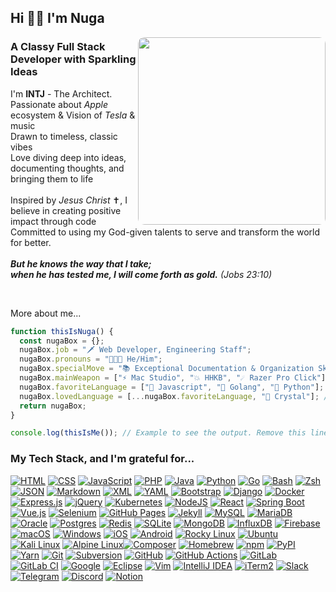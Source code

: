 <h2> Hi 👋🏼 I'm Nuga</h2>
<img align='right' src="https://cdn.jsdelivr.net/gh/nugaBox/nugabox.github.io/assets/img/common/about.jpg" width="300" style="border-radius:10px">
<h3>A Classy Full Stack Developer with Sparkling Ideas</h3>

<p>I'm <strong>INTJ</strong> - The Architect.
<br>Passionate about <em>Apple</em> ecosystem & Vision of <em>Tesla</em> & music
<br>Drawn to timeless, classic vibes
<br>Love diving deep into ideas, documenting thoughts, and bringing them to life
<br>
<br>Inspired by <em>Jesus Christ</em> ✝︎, I believe in creating positive impact through code
<br>Committed to using my God-given talents to serve and transform the world for better.
<br>
<br><em><strong>But he knows the way that I take;
<br>when he has tested me, I will come forth as gold.</strong> (Jobs 23:10)</em>
</p>
<br>

More about me...

```javascript
function thisIsNuga() {
  const nugaBox = {};
  nugaBox.job = "🗡 Web Developer, Engineering Staff";
  nugaBox.pronouns = "🧑🏽‍💻 He/Him";
  nugaBox.specialMove = "📚 Exceptional Documentation & Organization Skills";
  nugaBox.mainWeapon = ["⚡️ Mac Studio", "💥 HHKB", "☄️ Razer Pro Click"];
  nugaBox.favoriteLanguage = ["💎 Javascript", "🐹 Golang", "🥸 Python"];
  nugaBox.lovedLanguage = [...nugaBox.favoriteLanguage, "💎 Crystal"]; // Use spread operator to avoid modifying the original array
  return nugaBox;
}

console.log(thisIsMe()); // Example to see the output. Remove this line if you just need the function.
```

### My Tech Stack, and I'm grateful for...

<!-- 🧑‍💻 Programming Language-->

[![HTML](https://img.shields.io/badge/HTML-%23E34F26.svg?logo=html5&logoColor=white)](#)
[![CSS](https://img.shields.io/badge/CSS-1572B6?logo=css3&logoColor=fff)](#)
[![JavaScript](https://img.shields.io/badge/JavaScript-F7DF1E?logo=javascript&logoColor=000)](#)
[![PHP](https://img.shields.io/badge/php-%23777BB4.svg?&logo=php&logoColor=white)](#)
[![Java](https://img.shields.io/badge/Java-%23ED8B00.svg?logo=openjdk&logoColor=white)](#)
[![Python](https://img.shields.io/badge/Python-3776AB?logo=python&logoColor=fff)](#)
[![Go](https://img.shields.io/badge/Go-%2300ADD8.svg?&logo=go&logoColor=white)](#)
[![Bash](https://img.shields.io/badge/Bash-4EAA25?logo=gnubash&logoColor=fff)](#)
[![Zsh](https://img.shields.io/badge/Zsh-F15A24?logo=zsh&logoColor=fff)](#)
[![JSON](https://img.shields.io/badge/JSON-000?logo=json&logoColor=fff)](#)
[![Markdown](https://img.shields.io/badge/Markdown-%23000000.svg?logo=markdown&logoColor=white)](#)
[![XML](https://img.shields.io/badge/XML-767C52?logo=xml&logoColor=fff)](#)
[![YAML](https://img.shields.io/badge/YAML-CB171E?logo=yaml&logoColor=fff)](#)<!-- 🖼️ Framework -->
[![Bootstrap](https://img.shields.io/badge/Bootstrap-7952B3?logo=bootstrap&logoColor=fff)](#)
[![Django](https://img.shields.io/badge/Django-%23092E20.svg?logo=django&logoColor=white)](#)
[![Docker](https://img.shields.io/badge/Docker-2496ED?logo=docker&logoColor=fff)](#)
[![Express.js](https://img.shields.io/badge/Express.js-%23404d59.svg?logo=express&logoColor=%2361DAFB)](#)
[![jQuery](https://img.shields.io/badge/jQuery-0769AD?logo=jquery&logoColor=fff)](#)
[![Kubernetes](https://img.shields.io/badge/Kubernetes-326CE5?logo=kubernetes&logoColor=fff)](#)
[![NodeJS](https://img.shields.io/badge/Node.js-6DA55F?logo=node.js&logoColor=white)](#)
[![React](https://img.shields.io/badge/React-%2320232a.svg?logo=react&logoColor=%2361DAFB)](#)
[![Spring Boot](https://img.shields.io/badge/Spring%20Boot-6DB33F?logo=springboot&logoColor=fff)](#)
[![Vue.js](https://img.shields.io/badge/Vue.js-4FC08D?logo=vuedotjs&logoColor=fff)](#)
[![Selenium](https://img.shields.io/badge/Selenium-43B02A?logo=selenium&logoColor=fff)](#)
[![GitHub Pages](https://img.shields.io/badge/GitHub%20Pages-121013?logo=github&logoColor=white)](#)
[![Jekyll](https://img.shields.io/badge/Jekyll-C00?logo=jekyll&logoColor=fff)](#)<!-- ⛈️ Database -->
[![MySQL](https://img.shields.io/badge/MySQL-4479A1?logo=mysql&logoColor=fff)](#)
[![MariaDB](https://img.shields.io/badge/MariaDB-003545?logo=mariadb&logoColor=white)](#)
[![Oracle](https://custom-icon-badges.demolab.com/badge/Oracle-F80000?logo=oracle&logoColor=fff)](#)
[![Postgres](https://img.shields.io/badge/Postgres-%23316192.svg?logo=postgresql&logoColor=white)](#)
[![Redis](https://img.shields.io/badge/Redis-%23DD0031.svg?logo=redis&logoColor=white)](#)
[![SQLite](https://img.shields.io/badge/SQLite-%2307405e.svg?logo=sqlite&logoColor=white)](#)
[![MongoDB](https://img.shields.io/badge/MongoDB-%234ea94b.svg?logo=mongodb&logoColor=white)](#)
[![InfluxDB](https://img.shields.io/badge/InfluxDB-22ADF6?logo=influxdb&logoColor=fff)](#)
[![Firebase](https://img.shields.io/badge/Firebase-039BE5?logo=Firebase&logoColor=white)](#)<!-- 🖥️ Operating System -->[![macOS](https://img.shields.io/badge/macOS-000000?logo=apple&logoColor=F0F0F0)](#)
[![Windows](https://custom-icon-badges.demolab.com/badge/Windows-0078D6?logo=windows11&logoColor=white)](#)
[![iOS](https://img.shields.io/badge/iOS-000000?&logo=apple&logoColor=white)](#)
[![Android](https://img.shields.io/badge/Android-3DDC84?logo=android&logoColor=white)](#)
[![Rocky Linux](https://img.shields.io/badge/Rocky%20Linux-10B981?logo=rockylinux&logoColor=fff)](#)
[![Ubuntu](https://img.shields.io/badge/Ubuntu-E95420?logo=ubuntu&logoColor=white)](#)
[![Kali Linux](https://img.shields.io/badge/Kali%20Linux-557C94?logo=kalilinux&logoColor=fff)](#)
[![Alpine Linux](https://img.shields.io/badge/Alpine%20Linux-0D597F?logo=alpinelinux&logoColor=fff)](#)<!-- 📦 Package Manager -->[![Composer](https://img.shields.io/badge/Composer-885630?logo=composer&logoColor=fff)](#)
[![Homebrew](https://img.shields.io/badge/Homebrew-FBB040?logo=homebrew&logoColor=fff)](#)
[![npm](https://img.shields.io/badge/npm-CB3837?logo=npm&logoColor=fff)](#)
[![PyPI](https://img.shields.io/badge/PyPI-3775A9?logo=pypi&logoColor=fff)](#)
[![Yarn](https://img.shields.io/badge/Yarn-2C8EBB?logo=yarn&logoColor=fff)](#)<!-- Environment -->
[![Git](https://img.shields.io/badge/Git-F05032?logo=git&logoColor=fff)](#)
[![Subversion](https://img.shields.io/badge/Subversion-809CC9?logo=subversion&logoColor=fff)](#)
[![GitHub](https://img.shields.io/badge/GitHub-%23121011.svg?logo=github&logoColor=white)](#)
[![GitHub Actions](https://img.shields.io/badge/GitHub_Actions-2088FF?logo=github-actions&logoColor=white)](#)
[![GitLab](https://img.shields.io/badge/GitLab-FC6D26?logo=gitlab&logoColor=fff)](#)
[![GitLab CI](https://img.shields.io/badge/GitLab%20CI-FC6D26?logo=gitlab&logoColor=fff)](#)
[![Google](https://img.shields.io/badge/Google-4285F4?logo=google&logoColor=white)](#)
[![Eclipse](https://img.shields.io/badge/Eclipse-FE7A16.svg?logo=Eclipse&logoColor=white)](#)
[![Vim](https://img.shields.io/badge/Vim-%2311AB00.svg?logo=vim&logoColor=white)](#)
[![IntelliJ IDEA](https://img.shields.io/badge/IntelliJIDEA-000000.svg?logo=intellij-idea&logoColor=white)](#)
[![iTerm2](https://img.shields.io/badge/iTerm2-000000?logo=iterm2&logoColor=fff)](#)
[![Slack](https://img.shields.io/badge/Slack-4A154B?logo=slack&logoColor=fff)](#)
[![Telegram](https://img.shields.io/badge/Telegram-2CA5E0?logo=telegram&logoColor=white)](#)
[![Discord](https://img.shields.io/badge/Discord-%235865F2.svg?&logo=discord&logoColor=white)](#)
[![Notion](https://img.shields.io/badge/Notion-000?logo=notion&logoColor=fff)](#)
